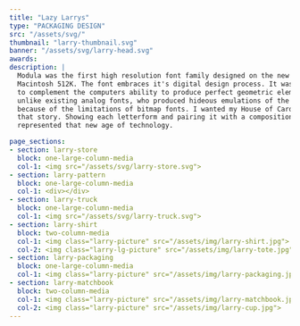 ```yaml
---
title: "Lazy Larrys"
type: "PACKAGING DESIGN"
src: "/assets/svg/"
thumbnail: "larry-thumbnail.svg"
banner: "/assets/svg/larry-head.svg"
awards:
description: |
  Modula was the first high resolution font family designed on the new Apple
  Macintosh 512K. The font embraces it's digital design process. It was designed
  to complement the computers ability to produce perfect geometric elements
  unlike existing analog fonts, who produced hideous emulations of the original
  because of the limitations of bitmap fonts. I wanted my House of Cards to tell
  that story. Showing each letterform and pairing it with a composition that
  represented that new age of technology.

page_sections:
- section: larry-store
  block: one-large-column-media
  col-1: <img src="/assets/svg/larry-store.svg">
- section: larry-pattern
  block: one-large-column-media
  col-1: <div></div>
- section: larry-truck
  block: one-large-column-media
  col-1: <img src="/assets/svg/larry-truck.svg">
- section: larry-shirt
  block: two-column-media
  col-1: <img class="larry-picture" src="/assets/img/larry-shirt.jpg">
  col-2: <img class="larry-lg-picture" src="/assets/img/larry-tote.jpg">
- section: larry-packaging
  block: one-large-column-media
  col-1: <img class="larry-picture" src="/assets/img/larry-packaging.jpg">
- section: larry-matchbook
  block: two-column-media
  col-1: <img class="larry-picture" src="/assets/img/larry-matchbook.jpg">
  col-2: <img class="larry-picture" src="/assets/img/larry-cup.jpg">
---
```

